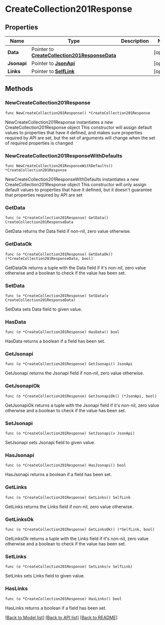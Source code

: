 # CreateCollection201Response

## Properties

Name | Type | Description | Notes
------------ | ------------- | ------------- | -------------
**Data** | Pointer to [**CreateCollection201ResponseData**](CreateCollection201ResponseData.md) |  | [optional] 
**Jsonapi** | Pointer to [**JsonApi**](JsonApi.md) |  | [optional] 
**Links** | Pointer to [**SelfLink**](SelfLink.md) |  | [optional] 

## Methods

### NewCreateCollection201Response

`func NewCreateCollection201Response() *CreateCollection201Response`

NewCreateCollection201Response instantiates a new CreateCollection201Response object
This constructor will assign default values to properties that have it defined,
and makes sure properties required by API are set, but the set of arguments
will change when the set of required properties is changed

### NewCreateCollection201ResponseWithDefaults

`func NewCreateCollection201ResponseWithDefaults() *CreateCollection201Response`

NewCreateCollection201ResponseWithDefaults instantiates a new CreateCollection201Response object
This constructor will only assign default values to properties that have it defined,
but it doesn't guarantee that properties required by API are set

### GetData

`func (o *CreateCollection201Response) GetData() CreateCollection201ResponseData`

GetData returns the Data field if non-nil, zero value otherwise.

### GetDataOk

`func (o *CreateCollection201Response) GetDataOk() (*CreateCollection201ResponseData, bool)`

GetDataOk returns a tuple with the Data field if it's non-nil, zero value otherwise
and a boolean to check if the value has been set.

### SetData

`func (o *CreateCollection201Response) SetData(v CreateCollection201ResponseData)`

SetData sets Data field to given value.

### HasData

`func (o *CreateCollection201Response) HasData() bool`

HasData returns a boolean if a field has been set.

### GetJsonapi

`func (o *CreateCollection201Response) GetJsonapi() JsonApi`

GetJsonapi returns the Jsonapi field if non-nil, zero value otherwise.

### GetJsonapiOk

`func (o *CreateCollection201Response) GetJsonapiOk() (*JsonApi, bool)`

GetJsonapiOk returns a tuple with the Jsonapi field if it's non-nil, zero value otherwise
and a boolean to check if the value has been set.

### SetJsonapi

`func (o *CreateCollection201Response) SetJsonapi(v JsonApi)`

SetJsonapi sets Jsonapi field to given value.

### HasJsonapi

`func (o *CreateCollection201Response) HasJsonapi() bool`

HasJsonapi returns a boolean if a field has been set.

### GetLinks

`func (o *CreateCollection201Response) GetLinks() SelfLink`

GetLinks returns the Links field if non-nil, zero value otherwise.

### GetLinksOk

`func (o *CreateCollection201Response) GetLinksOk() (*SelfLink, bool)`

GetLinksOk returns a tuple with the Links field if it's non-nil, zero value otherwise
and a boolean to check if the value has been set.

### SetLinks

`func (o *CreateCollection201Response) SetLinks(v SelfLink)`

SetLinks sets Links field to given value.

### HasLinks

`func (o *CreateCollection201Response) HasLinks() bool`

HasLinks returns a boolean if a field has been set.


[[Back to Model list]](../README.md#documentation-for-models) [[Back to API list]](../README.md#documentation-for-api-endpoints) [[Back to README]](../README.md)


